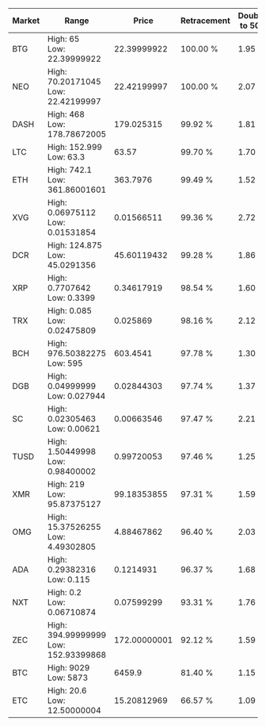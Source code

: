 | Market | Range | Price| Retracement | Doubles to 50% |
| --- | --- | --- | --- | --- |
| BTG | High: 65<br />Low: 22.39999922 | 22.39999922 | 100.00 % | 1.95 |
| NEO | High: 70.20171045<br />Low: 22.42199997 | 22.42199997 | 100.00 % | 2.07 |
| DASH | High: 468<br />Low: 178.78672005 | 179.025315 | 99.92 % | 1.81 |
| LTC | High: 152.999<br />Low: 63.3 | 63.57 | 99.70 % | 1.70 |
| ETH | High: 742.1<br />Low: 361.86001601 | 363.7976 | 99.49 % | 1.52 |
| XVG | High: 0.06975112<br />Low: 0.01531854 | 0.01566511 | 99.36 % | 2.72 |
| DCR | High: 124.875<br />Low: 45.0291356 | 45.60119432 | 99.28 % | 1.86 |
| XRP | High: 0.7707642<br />Low: 0.3399 | 0.34617919 | 98.54 % | 1.60 |
| TRX | High: 0.085<br />Low: 0.02475809 | 0.025869 | 98.16 % | 2.12 |
| BCH | High: 976.50382275<br />Low: 595 | 603.4541 | 97.78 % | 1.30 |
| DGB | High: 0.04999999<br />Low: 0.027944 | 0.02844303 | 97.74 % | 1.37 |
| SC | High: 0.02305463<br />Low: 0.00621 | 0.00663546 | 97.47 % | 2.21 |
| TUSD | High: 1.50449998<br />Low: 0.98400002 | 0.99720053 | 97.46 % | 1.25 |
| XMR | High: 219<br />Low: 95.87375127 | 99.18353855 | 97.31 % | 1.59 |
| OMG | High: 15.37526255<br />Low: 4.49302805 | 4.88467862 | 96.40 % | 2.03 |
| ADA | High: 0.29382316<br />Low: 0.115 | 0.1214931 | 96.37 % | 1.68 |
| NXT | High: 0.2<br />Low: 0.06710874 | 0.07599299 | 93.31 % | 1.76 |
| ZEC | High: 394.99999999<br />Low: 152.93399868 | 172.00000001 | 92.12 % | 1.59 |
| BTC | High: 9029<br />Low: 5873 | 6459.9 | 81.40 % | 1.15 |
| ETC | High: 20.6<br />Low: 12.50000004 | 15.20812969 | 66.57 % | 1.09 |
